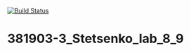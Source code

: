 [![Build Status](https://travis-ci.org/xede2321/381903-3_Stetsenko_lab_8_9.svg?branch=main)](https://travis-ci.org/xede2321/381903-3_Stetsenko_lab_8_9)
# 381903-3_Stetsenko_lab_8_9